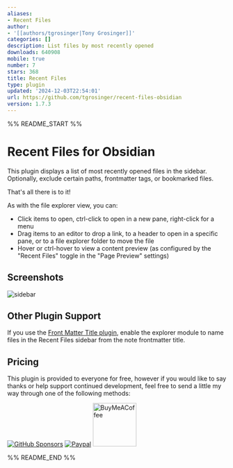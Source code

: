 ```yaml
---
aliases:
- Recent Files
author:
- '[[authors/tgrosinger|Tony Grosinger]]'
categories: []
description: List files by most recently opened
downloads: 640908
mobile: true
number: 7
stars: 368
title: Recent Files
type: plugin
updated: '2024-12-03T22:54:01'
url: https://github.com/tgrosinger/recent-files-obsidian
version: 1.7.3
---
```


%% README_START %%

# Recent Files for Obsidian

This plugin displays a list of most recently opened files in the sidebar.
Optionally, exclude certain paths, frontmatter tags, or bookmarked files. 

That's all there is to it!

As with the file explorer view, you can:

* Click items to open, ctrl-click to open in a new pane, right-click for a menu
* Drag items to an editor to drop a link, to a header to open in a specific pane, or to a file explorer folder to move the file
* Hover or ctrl-hover to view a content preview (as configured by the "Recent Files" toggle in the "Page Preview" settings)

## Screenshots

![sidebar](https://raw.githubusercontent.com/tgrosinger/recent-files-obsidian/main/resources/screenshots/sidebar.png)

## Other Plugin Support

If you use the [Front Matter Title plugin](https://github.com/snezhig/obsidian-front-matter-title), enable the explorer module to name files in the Recent Files sidebar from the note frontmatter title.

## Pricing

This plugin is provided to everyone for free, however if you would like to
say thanks or help support continued development, feel free to send a little
my way through one of the following methods:

[![GitHub Sponsors](https://img.shields.io/github/sponsors/tgrosinger?style=social)](https://github.com/sponsors/tgrosinger)
[![Paypal](https://img.shields.io/badge/paypal-tgrosinger-yellow?style=social&logo=paypal)](https://paypal.me/tgrosinger)
[<img src="https://cdn.buymeacoffee.com/buttons/v2/default-yellow.png" alt="BuyMeACoffee" width="100">](https://www.buymeacoffee.com/tgrosinger)

%% README_END %%